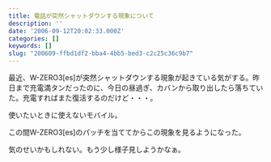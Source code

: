 ```yaml
---
title: 電話が突然シャットダウンする現象について
description: ''
date: '2006-09-12T20:02:33.000Z'
categories: []
keywords: []
slug: "200609-ffbd1df2-bba4-4bb5-bed3-c2c25c36c9b7"
---
```

最近、W-ZERO3\[es\]が突然シャットダウンする現象が起きている気がする。昨日まで充電満タンだったのに、今日の昼過ぎ、カバンから取り出したら落ちていた。充電すればまた復活するのだけど・・・。

使いたいときに使えないモバイル。  
  
この間W-ZERO3\[es\]のパッチを当ててからこの現象を見るようになった。

気のせいかもしれない。もう少し様子見しようかなぁ。
